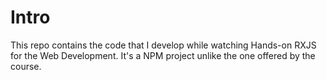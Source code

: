 # Intro
This repo contains the code that I develop while watching Hands-on RXJS for the Web Development. It's a NPM project unlike the one offered by the course.
